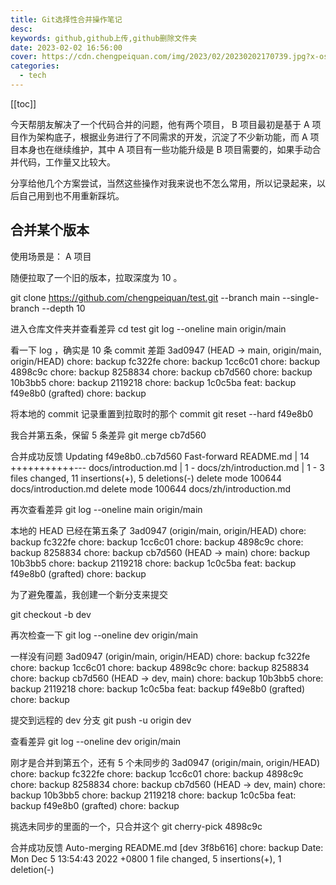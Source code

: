 ```yaml
---
title: Git选择性合并操作笔记
desc:
keywords: github,github上传,github删除文件夹
date: 2023-02-02 16:56:00
cover: https://cdn.chengpeiquan.com/img/2023/02/20230202170739.jpg?x-oss-process=image/interlace,1
categories:
  - tech
---
```


[[toc]]

今天帮朋友解决了一个代码合并的问题，他有两个项目， B 项目最初是基于 A 项目作为架构底子，根据业务进行了不同需求的开发，沉淀了不少新功能，而 A 项目本身也在继续维护，其中 A 项目有一些功能升级是 B 项目需要的，如果手动合并代码，工作量又比较大。

分享给他几个方案尝试，当然这些操作对我来说也不怎么常用，所以记录起来，以后自己用到也不用重新踩坑。

## 合并某个版本

使用场景是： A 项目

随便拉取了一个旧的版本，拉取深度为 10 。

git clone https://github.com/chengpeiquan/test.git --branch main --single-branch --depth 10

进入仓库文件夹并查看差异
cd test
git log --oneline main origin/main

看一下 log ，确实是 10 条 commit 差距
3ad0947 (HEAD -> main, origin/main, origin/HEAD) chore: backup
fc322fe chore: backup
1cc6c01 chore: backup
4898c9c chore: backup
8258834 chore: backup
cb7d560 chore: backup
10b3bb5 chore: backup
2119218 chore: backup
1c0c5ba feat: backup
f49e8b0 (grafted) chore: backup

将本地的 commit 记录重置到拉取时的那个 commit
git reset --hard f49e8b0

我合并第五条，保留 5 条差异
git merge cb7d560

合并成功反馈
Updating f49e8b0..cb7d560
Fast-forward
README.md | 14 +++++++++++---
docs/introduction.md | 1 -
docs/zh/introduction.md | 1 -
3 files changed, 11 insertions(+), 5 deletions(-)
delete mode 100644 docs/introduction.md
delete mode 100644 docs/zh/introduction.md

再次查看差异
git log --oneline main origin/main

本地的 HEAD 已经在第五条了
3ad0947 (origin/main, origin/HEAD) chore: backup
fc322fe chore: backup
1cc6c01 chore: backup
4898c9c chore: backup
8258834 chore: backup
cb7d560 (HEAD -> main) chore: backup
10b3bb5 chore: backup
2119218 chore: backup
1c0c5ba feat: backup
f49e8b0 (grafted) chore: backup

为了避免覆盖，我创建一个新分支来提交

git checkout -b dev

再次检查一下
git log --oneline dev origin/main

一样没有问题
3ad0947 (origin/main, origin/HEAD) chore: backup
fc322fe chore: backup
1cc6c01 chore: backup
4898c9c chore: backup
8258834 chore: backup
cb7d560 (HEAD -> dev, main) chore: backup
10b3bb5 chore: backup
2119218 chore: backup
1c0c5ba feat: backup
f49e8b0 (grafted) chore: backup

提交到远程的 dev 分支
git push -u origin dev

查看差异
git log --oneline dev origin/main

刚才是合并到第五个，还有 5 个未同步的
3ad0947 (origin/main, origin/HEAD) chore: backup
fc322fe chore: backup
1cc6c01 chore: backup
4898c9c chore: backup
8258834 chore: backup
cb7d560 (HEAD -> dev, main) chore: backup
10b3bb5 chore: backup
2119218 chore: backup
1c0c5ba feat: backup
f49e8b0 (grafted) chore: backup

挑选未同步的里面的一个，只合并这个
git cherry-pick 4898c9c

合并成功反馈
Auto-merging README.md
[dev 3f8b616] chore: backup
Date: Mon Dec 5 13:54:43 2022 +0800
1 file changed, 5 insertions(+), 1 deletion(-)
